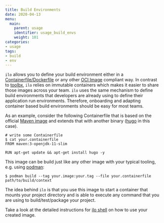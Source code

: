 ```yaml
---
title: Build Environments
date: 2020-04-13
menu:
  main:
    parent: usage
    identifier: usage_build_envs
    weight: 101
categories:
- usage
tags:
- build
- env
---
```


`ilo` allows you to define your build environment either in a [Containerfile/Dockerfile](https://docs.docker.com/engine/reference/builder/) or any other [OCI Image](https://github.com/opencontainers/image-spec/blob/master/spec.md) compliant way. In contrast to [toolbx](https://containertoolbx.org/), `ilo` relies on immutable containers which makes it easier to share those images across your team. `ilo` uses the same mechanism to define build environments that developers are already using to define their application run environments. Therefore, onboarding and adapting container based build environments should be easy for most teams.

As an example, consider the following Containerfile that is based on the official [Maven image](https://hub.docker.com/_/maven) and extends that with another binary ([hugo](https://gohugo.io/) in this case).

```console
# write some Containerfile
$ cat your.containerfile
FROM maven:3-openjdk-11-slim

RUN apt-get update && apt-get install hugo -y
```

This image can be build just like any other image with your typical tooling, e.g. using [podman](https://podman.io/):

```console
$ podman build --tag your.image:your.tag --file your.containerfile path/to/build/context
```

The idea behind `ilo` is that you use this image to start a container that mounts your project directory and is able to execute any command that you are using to build/test/package your project.

Take a look at the detailed instructions for [ilo shell](../../shell) on how to use your created image.
